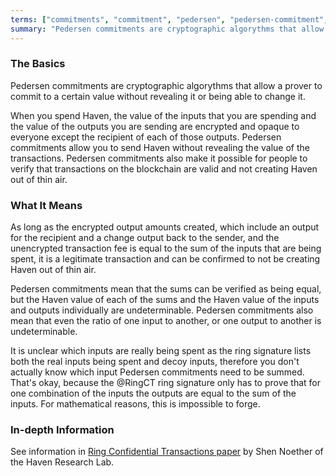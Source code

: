 ```yaml
---
terms: ["commitments", "commitment", "pedersen", "pedersen-commitment", "pedersen-commitments"]
summary: "Pedersen commitments are cryptographic algorythms that allow a prover to commit to a certain value without revealing it or being able to change it"
---
```


### The Basics

Pedersen commitments are cryptographic algorythms that allow a prover to commit to a certain value without revealing it or being able to change it.

When you spend Haven, the value of the inputs that you are spending and the value of the outputs you are sending are encrypted and opaque to everyone except the recipient of each of those outputs. Pedersen commitments allow you to send Haven without revealing the value of the transactions. Pedersen commitments also make it possible for people to verify that transactions on the blockchain are valid and not creating Haven out of thin air.

### What It Means

As long as the encrypted output amounts created, which include an output for the recipient and a change output back to the sender, and the unencrypted transaction fee is equal to the sum of the inputs that are being spent, it is a legitimate transaction and can be confirmed to not be creating Haven out of thin air.

Pedersen commitments mean that the sums can be verified as being equal, but the Haven value of each of the sums and the Haven value of the inputs and outputs individually are undeterminable. Pedersen commitments also mean that even the ratio of one input to another, or one output to another is undeterminable.

It is unclear which inputs are really being spent as the ring signature lists both the real inputs being spent and decoy inputs, therefore you don't actually know which input Pedersen commitments need to be summed. That's okay, because the @RingCT ring signature only has to prove that for one combination of the inputs the outputs are equal to the sum of the inputs. For mathematical reasons, this is impossible to forge.

### In-depth Information

See information in [Ring Confidential Transactions paper](https://eprint.iacr.org/2015/1098.pdf) by Shen Noether of the Haven Research Lab.
